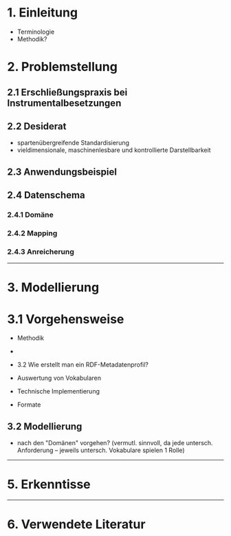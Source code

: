 # 1. Einleitung

* Terminologie
* Methodik?


# 2. Problemstellung

## 2.1 Erschließungspraxis bei Instrumentalbesetzungen

## 2.2 Desiderat

* spartenübergreifende Standardisierung
* vieldimensionale, maschinenlesbare und kontrollierte Darstellbarkeit

## 2.3 Anwendungsbeispiel

## 2.4 Datenschema

### 2.4.1 Domäne

### 2.4.2 Mapping

### 2.4.3 Anreicherung

---

# 3. Modellierung

# 3.1 Vorgehensweise

* Methodik
*
* 3.2 Wie erstellt man ein RDF-Metadatenprofil?

* Auswertung von Vokabularen
* Technische Implementierung
* Formate

## 3.2 Modellierung

* nach den "Domänen" vorgehen? (vermutl. sinnvoll, da jede untersch. Anforderung – jeweils untersch. Vokabulare spielen 1 Rolle)

---

# 5. Erkenntisse

---

# 6. Verwendete Literatur
